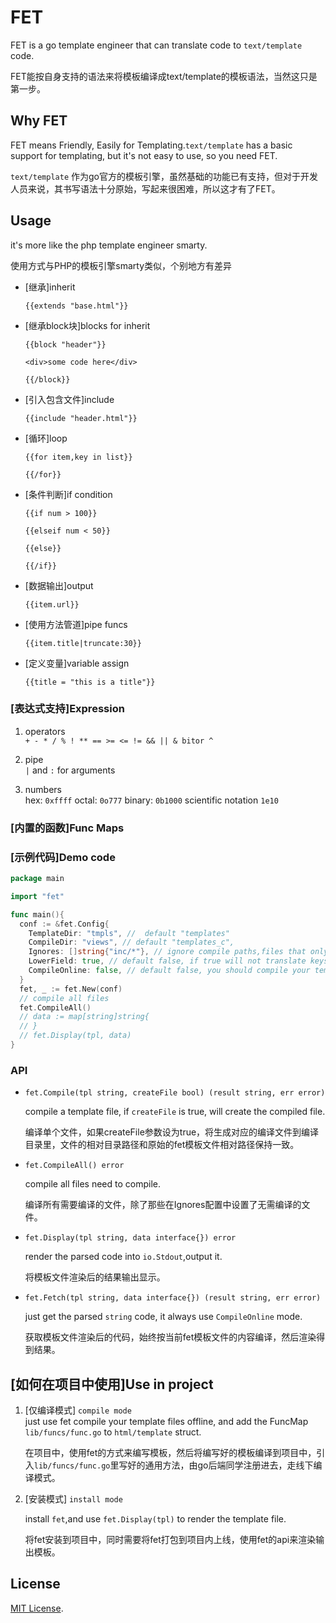 # FET
FET is a go template engineer that can translate code to `text/template` code.

FET能按自身支持的语法来将模板编译成text/template的模板语法，当然这只是第一步。

## Why FET
FET means Friendly, Easily for Templating.`text/template` has a basic support for templating, but it's not easy to use, so you need FET.

`text/template` 作为go官方的模板引擎，虽然基础的功能已有支持，但对于开发人员来说，其书写语法十分原始，写起来很困难，所以这才有了FET。


## Usage

it's more like the php template engineer smarty.

使用方式与PHP的模板引擎smarty类似，个别地方有差异

- [继承]inherit

  `{{extends "base.html"}}`

- [继承block块]blocks for inherit
  
  `{{block "header"}}`

    `<div>some code here</div>`
  
  `{{/block}}`

- [引入包含文件]include

  `{{include "header.html"}}`

- [循环]loop
  
  `{{for item,key in list}}`

  `{{/for}}`

- [条件判断]if condition
  
  `{{if num > 100}}`
  
  `{{elseif num < 50}}`
  
  `{{else}}`
  
  `{{/if}}`

- [数据输出]output
  
  `{{item.url}}`

- [使用方法管道]pipe funcs

  `{{item.title|truncate:30}}`

- [定义变量]variable assign
  
  `{{title = "this is a title"}}`

### [表达式支持]Expression
  
1. operators  
`+ - * / % ! ** == >= <= != && || & bitor ^`

2. pipe   
  `|` and `:` for arguments

3. numbers  
  hex: `0xffff` octal: `0o777` binary: `0b1000` scientific notation `1e10`

### [内置的函数]Func Maps

### [示例代码]Demo code
```go
package main

import "fet"

func main(){
  conf := &fet.Config{
    TemplateDir: "tmpls", //  default "templates"
    CompileDir: "views", // default "templates_c",
    Ignores: []string{"inc/*"}, // ignore compile paths,files that only will include.use filepath.Match
    LowerField: true, // default false, if true will not translate keys to uppercase.
    CompileOnline: false, // default false, you should compile your template files offline 
  }
  fet, _ := fet.New(conf)
  // compile all files
  fet.CompileAll()
  // data := map[string]string{
  // }
  // fet.Display(tpl, data)
}
```
### API 
- `fet.Compile(tpl string, createFile bool) (result string, err error) `  

  compile a template file, if `createFile` is true, will create the compiled file.  

  编译单个文件，如果createFile参数设为true，将生成对应的编译文件到编译目录里，文件的相对目录路径和原始的fet模板文件相对路径保持一致。

- `fet.CompileAll() error`  
  
  compile all files need to compile.  

  编译所有需要编译的文件，除了那些在Ignores配置中设置了无需编译的文件。

- `fet.Display(tpl string, data interface{}) error`

  render the parsed code into `io.Stdout`,output it.  

  将模板文件渲染后的结果输出显示。

- `fet.Fetch(tpl string, data interface{}) (result string, err error)`

  just get the parsed `string` code, it always use `CompileOnline` mode.  

  获取模板文件渲染后的代码，始终按当前fet模板文件的内容编译，然后渲染得到结果。

## [如何在项目中使用]Use in project

1. [仅编译模式] `compile mode`  
    just use fet compile your template files offline, and add the FuncMap `lib/funcs/func.go` to `html/template` struct.

    在项目中，使用fet的方式来编写模板，然后将编写好的模板编译到项目中，引入`lib/funcs/func.go`里写好的通用方法，由go后端同学注册进去，走线下编译模式。

2. [安装模式] `install mode`  

    install `fet`,and use `fet.Display(tpl)` to render the template file.

    将fet安装到项目中，同时需要将fet打包到项目内上线，使用fet的api来渲染输出模板。

## License

[MIT License](./LICENSE).
